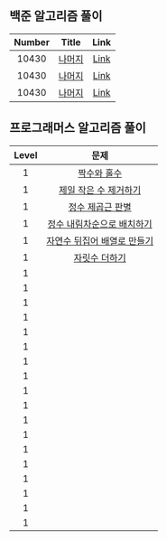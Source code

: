 ## 백준 알고리즘 풀이

|Number|Title|Link|
|:------:|:---:|:---:|
|10430|[나머지](https://www.acmicpc.net/problem/10430)|[Link](https://www.acmicpc.net/problem/10430)|
|10430|[나머지](https://www.acmicpc.net/problem/10430)|[Link](https://www.acmicpc.net/problem/10430)|
|10430|[나머지](https://www.acmicpc.net/problem/10430)|[Link](https://www.acmicpc.net/problem/10430)|


## 프로그래머스 알고리즘 풀이

|Level|문제|
|:------:|:---:|
|1|[짝수와 홀수](https://programmers.co.kr/learn/courses/30/lessons/12937)
|1|[제일 작은 수 제거하기](https://programmers.co.kr/learn/courses/30/lessons/12935)
|1|[정수 제곱근 판별](https://programmers.co.kr/learn/courses/30/lessons/12934?language=swift)
|1|[정수 내림차순으로 배치하기](https://programmers.co.kr/learn/courses/30/lessons/12933)
|1|[자연수 뒤집어 배열로 만들기](https://programmers.co.kr/learn/courses/30/lessons/12932)
|1|[자릿수 더하기](https://programmers.co.kr/learn/courses/30/lessons/12931)
|1|[]()
|1|[]()
|1|[]()
|1|[]()
|1|[]()
|1|[]()
|1|[]()
|1|[]()
|1|[]()
|1|[]()
|1|[]()
|1|[]()
|1|[]()
|1|[]()
|1|[]()
|1|[]()
|1|[]()
|1|[]()
